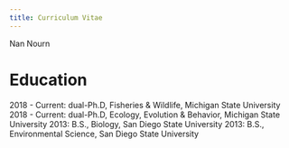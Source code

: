 ```yaml
---
title: Curriculum Vitae
---
```

Nan Nourn

# Education
2018 - Current: dual-Ph.D, Fisheries & Wildlife, Michigan State University
2018 - Current: dual-Ph.D, Ecology, Evolution & Behavior, Michigan State University
2013: B.S., Biology, San Diego State University
2013: B.S., Environmental Science, San Diego State University